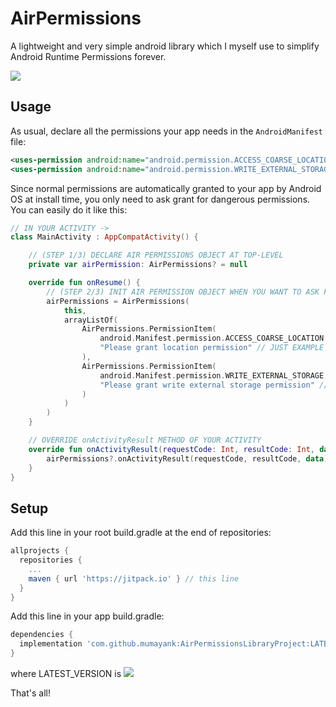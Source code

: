 # AirPermissions 

A lightweight and very simple android library which I myself use to simplify Android Runtime Permissions forever.

[![](https://jitpack.io/v/mumayank/AirPermissionsLibraryProject.svg)](https://jitpack.io/#mumayank/AirPermissionsLibraryProject)

## Usage

As usual, declare all the permissions your app needs in the `AndroidManifest` file:
```xml
<uses-permission android:name="android.permission.ACCESS_COARSE_LOCATION" /> <!-- Just example -->
<uses-permission android:name="android.permission.WRITE_EXTERNAL_STORAGE" /> <!-- Just example -->
```

Since normal permissions are automatically granted to your app by Android OS at install time, you only need to ask grant for dangerous permissions.
You can easily do it like this:

```kotlin
// IN YOUR ACTIVITY ->
class MainActivity : AppCompatActivity() {

    // (STEP 1/3) DECLARE AIR PERMISSIONS OBJECT AT TOP-LEVEL
    private var airPermission: AirPermissions? = null

    override fun onResume() {
        // (STEP 2/3) INIT AIR PERMISSION OBJECT WHEN YOU WANT TO ASK FOR DANGEROUS PERMISSIONS ( PREFERABLY IN onResume() )
        airPermissions = AirPermissions(
            this,
            arrayListOf(
                AirPermissions.PermissionItem(
                    android.Manifest.permission.ACCESS_COARSE_LOCATION, // JUST EXAMPLE
                    "Please grant location permission" // JUST EXAMPLE
                ),
                AirPermissions.PermissionItem(
                    android.Manifest.permission.WRITE_EXTERNAL_STORAGE, // JUST EXAMPLE
                    "Please grant write external storage permission" // JUST EXAMPLE
                )
            )
        )
    }

    // OVERRIDE onActivityResult METHOD OF YOUR ACTIVITY
    override fun onActivityResult(requestCode: Int, resultCode: Int, data: Intent?) {
        airPermissions?.onActivityResult(requestCode, resultCode, data)
    }
}
```

## Setup
Add this line in your root build.gradle at the end of repositories:

```gradle
allprojects {
  repositories {
    ...
    maven { url 'https://jitpack.io' } // this line
  }
}
  ```
Add this line in your app build.gradle:
```gradle
dependencies {
  implementation 'com.github.mumayank:AirPermissionsLibraryProject:LATEST_VERSION' // this line
}
```
where LATEST_VERSION is [![](https://jitpack.io/v/mumayank/AirPermissionsLibraryProject.svg)](https://jitpack.io/#mumayank/AirPermissionsLibraryProject)

That's all!
